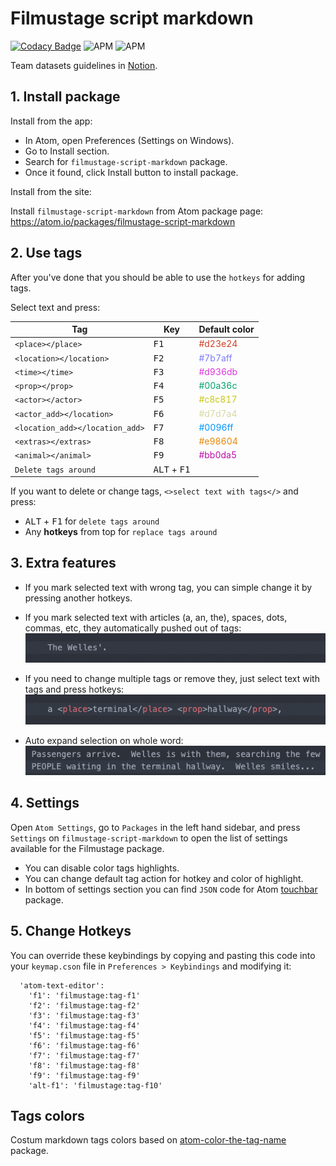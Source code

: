 # Filmustage script markdown

[![Codacy Badge](https://api.codacy.com/project/badge/Grade/277c5eb1aa1f497ca2878b697d682242)](https://www.codacy.com/app/filmustage/filmustage_script_markdown?utm_source=github.com&utm_medium=referral&utm_content=filmustage/filmustage_script_markdown&utm_campaign=Badge_Grade)
![APM](https://img.shields.io/apm/v/filmustage-script-markdown.svg)
![APM](https://img.shields.io/apm/l/filmustage-script-markdown.svg)

Team datasets guidelines in [Notion](https://www.notion.so/filmustage/Datasets-Guidelines-5445b5559c8948d59e30b44b531f0dc4).

## 1. Install package

Install from the app:

-   In Atom, open Preferences (Settings on Windows).
-   Go to Install section.
-   Search for `filmustage-script-markdown` package.
-   Once it found, click Install button to install package.

Install from the site:

Install `filmustage-script-markdown` from Atom package page:  
<https://atom.io/packages/filmustage-script-markdown>

## 2. Use tags

After you've done that you should be able to use the `hotkeys` for adding tags.

Select text and press:

| Tag                             | Key                            | Default color                              |
| ------------------------------- | ------------------------------ | ------------------------------------------ |
| `<place></place>`               | <kbd>F1</kbd>                  | <span style="color:#d23e24">#d23e24</span> |
| `<location></location>`         | <kbd>F2</kbd>                  | <span style="color:#7b7aff">#7b7aff</span> |
| `<time></time>`                 | <kbd>F3</kbd>                  | <span style="color:#d936db">#d936db</span> |
| `<prop></prop>`                 | <kbd>F4</kbd>                  | <span style="color:#00a36c">#00a36c</span> |
| `<actor></actor>`               | <kbd>F5</kbd>                  | <span style="color:#c8c817">#c8c817</span> |
| `<actor_add></location>`        | <kbd>F6</kbd>                  | <span style="color:#d7d7a4">#d7d7a4</span> |
| `<location_add></location_add>` | <kbd>F7</kbd>                  | <span style="color:#0096ff">#0096ff</span> |
| `<extras></extras>`             | <kbd>F8</kbd>                  | <span style="color:#e98604">#e98604</span> |
| `<animal></animal>`             | <kbd>F9</kbd>                  | <span style="color:#bb0da5">#bb0da5</span> |
| `Delete tags around`            | <kbd>ALT</kbd> + <kbd>F1</kbd> |                                            |

If you want to delete or change tags, `<>select text with tags</>` and press:

-   <kbd>ALT</kbd> + <kbd>F1</kbd> for `delete tags around`
-   Any **hotkeys** from top for `replace tags around`

## 3. Extra features

-   If you mark selected text with wrong tag, you can simple change it by pressing another hotkeys.

-   If you mark selected text with articles (a, an, the), spaces, dots, commas, etc, they automatically pushed out of tags:  
    ![](img/samples_01.gif)

-   If you need to change multiple tags or remove they, just select text with tags and press hotkeys:  
    ![](img/samples_02.gif)

-   Auto expand selection on whole word:  
    ![](img/samples_03.gif)

## 4. Settings

Open `Atom Settings`, go to `Packages` in the left hand sidebar, and press `Settings` on `filmustage-script-markdown` to open the list of settings available for the Filmustage package.

-   You can disable color tags highlights.
-   You can change default tag action for hotkey and color of highlight.
-   In bottom of settings section you can find `JSON` code for Atom [touchbar](https://atom.io/packages/touchbar) package.

## 5. Change Hotkeys

You can override these keybindings by copying and pasting this code into your `keymap.cson` file in `Preferences > Keybindings` and modifying it:

```CSON
  'atom-text-editor':
    'f1': 'filmustage:tag-f1'
    'f2': 'filmustage:tag-f2'
    'f3': 'filmustage:tag-f3'
    'f4': 'filmustage:tag-f4'
    'f5': 'filmustage:tag-f5'
    'f6': 'filmustage:tag-f6'
    'f7': 'filmustage:tag-f7'
    'f8': 'filmustage:tag-f8'
    'f9': 'filmustage:tag-f9'   
    'alt-f1': 'filmustage:tag-f10'
```

## Tags colors

Costum markdown tags colors based on [atom-color-the-tag-name](https://github.com/jzmstrjp/atom-color-the-tag-name) package.
